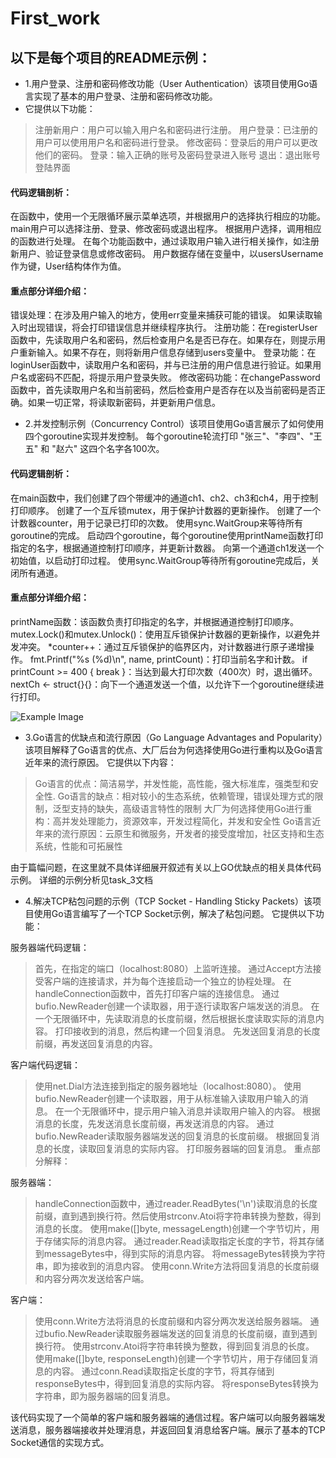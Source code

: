 # First_work
## 以下是每个项目的README示例：


- 1.用户登录、注册和密码修改功能（User Authentication）该项目使用Go语言实现了基本的用户登录、注册和密码修改功能。 
- 它提供以下功能：

> 注册新用户：用户可以输入用户名和密码进行注册。
> 用户登录：已注册的用户可以使用用户名和密码进行登录。
修改密码：登录后的用户可以更改他们的密码。
> 登录：输入正确的账号及密码登录进入账号
> 退出：退出账号登陆界面

#### 代码逻辑剖析：
在函数中，使用一个无限循环展示菜单选项，并根据用户的选择执行相应的功能。main用户可以选择注册、登录、修改密码或退出程序。
根据用户选择，调用相应的函数进行处理。
在每个功能函数中，通过读取用户输入进行相关操作，如注册新用户、验证登录信息或修改密码。
用户数据存储在变量中，以usersUsername作为键，User结构体作为值。

#### 重点部分详细介绍：
错误处理：在涉及用户输入的地方，使用err变量来捕获可能的错误。 如果读取输入时出现错误，将会打印错误信息并继续程序执行。
注册功能：在registerUser函数中，先读取用户名和密码，然后检查用户名是否已存在。如果存在，则提示用户重新输入。如果不存在，则将新用户信息存储到users变量中。
登录功能：在loginUser函数中，读取用户名和密码，并与已注册的用户信息进行验证。如果用户名或密码不匹配，将提示用户登录失败。
修改密码功能：在changePassword函数中，首先读取用户名和当前密码，然后检查用户是否存在以及当前密码是否正确。如果一切正常，将读取新密码，并更新用户信息。



- 2.并发控制示例（Concurrency Control）该项目使用Go语言展示了如何使用四个goroutine实现并发控制。 每个goroutine轮流打印 "张三"、"李四"、"王五" 和 "赵六" 这四个名字各100次。

#### 代码逻辑剖析：
在main函数中，我们创建了四个带缓冲的通道ch1、ch2、ch3和ch4，用于控制打印顺序。
创建了一个互斥锁mutex，用于保护计数器的更新操作。
创建了一个计数器counter，用于记录已打印的次数。
使用sync.WaitGroup来等待所有goroutine的完成。
启动四个goroutine，每个goroutine使用printName函数打印指定的名字，根据通道控制打印顺序，并更新计数器。
向第一个通道ch1发送一个初始值，以启动打印过程。
使用sync.WaitGroup等待所有goroutine完成后，关闭所有通道。

#### 重点部分详细介绍：
printName函数：该函数负责打印指定的名字，并根据通道控制打印顺序。
mutex.Lock()和mutex.Unlock()：使用互斥锁保护计数器的更新操作，以避免并发冲突。
*counter++：通过互斥锁保护的临界区内，对计数器进行原子递增操作。
fmt.Printf("%s (%d)\n", name, printCount)：打印当前名字和计数。
if printCount >= 400 { break }：当达到最大打印次数（400次）时，退出循环。
nextCh <- struct{}{}：向下一个通道发送一个值，以允许下一个goroutine继续进行打印。


![Example Image]([https://github.com/username/repository/raw/main/images/example.png](https://github.com/chenjianxu75/first_work/blob/main/%E4%BB%A3%E7%A0%81%E8%BF%90%E8%A1%8C%E7%A4%BA%E4%BE%8B%E6%88%AA%E5%9B%BE/%E5%B1%8F%E5%B9%95%E6%88%AA%E5%9B%BE%202023-07-08%20152338.png))


- 3.Go语言的优缺点和流行原因（Go Language Advantages and Popularity）该项目解释了Go语言的优点、大厂后台为何选择使用Go进行重构以及Go语言近年来的流行原因。 它提供以下内容：

> Go语言的优点：简洁易学，并发性能，高性能，强大标准库，强类型和安全性.
Go语言的缺点：相对较小的生态系统，依赖管理，错误处理方式的限制，泛型支持的缺失，高级语言特性的限制
大厂为何选择使用Go进行重构：高并发处理能力，资源效率，开发过程简化，并发和安全性
Go语言近年来的流行原因：云原生和微服务，开发者的接受度增加，社区支持和生态系统，性能和可拓展性


由于篇幅问题，在这里就不具体详细展开叙述有关以上GO优缺点的相关具体代码示例。
详细的示例分析见task_3文档

- 4.解决TCP粘包问题的示例（TCP Socket - Handling Sticky Packets）该项目使用Go语言编写了一个TCP Socket示例，解决了粘包问题。 它提供以下功能：

服务器端代码逻辑：

> 首先，在指定的端口（localhost:8080）上监听连接。
通过Accept方法接受客户端的连接请求，并为每个连接启动一个独立的协程处理。
在handleConnection函数中，首先打印客户端的连接信息。
通过bufio.NewReader创建一个读取器，用于逐行读取客户端发送的消息。
在一个无限循环中，先读取消息的长度前缀，然后根据长度读取实际的消息内容。
打印接收到的消息，然后构建一个回复消息。
先发送回复消息的长度前缀，再发送回复消息的内容。

客户端代码逻辑：
> 使用net.Dial方法连接到指定的服务器地址（localhost:8080）。
使用bufio.NewReader创建一个读取器，用于从标准输入读取用户输入的消息。
在一个无限循环中，提示用户输入消息并读取用户输入的内容。
根据消息的长度，先发送消息长度前缀，再发送消息的内容。
通过bufio.NewReader读取服务器端发送的回复消息的长度前缀。
根据回复消息的长度，读取回复消息的实际内容。
打印服务器端的回复消息。
重点部分解释：

服务器端：

> handleConnection函数中，通过reader.ReadBytes('\n')读取消息的长度前缀，直到遇到换行符。然后使用strconv.Atoi将字符串转换为整数，得到消息的长度。
使用make([]byte, messageLength)创建一个字节切片，用于存储实际的消息内容。
通过reader.Read读取指定长度的字节，将其存储到messageBytes中，得到实际的消息内容。
将messageBytes转换为字符串，即为接收到的消息内容。
使用conn.Write方法将回复消息的长度前缀和内容分两次发送给客户端。

客户端：
> 使用conn.Write方法将消息的长度前缀和内容分两次发送给服务器端。
通过bufio.NewReader读取服务器端发送的回复消息的长度前缀，直到遇到换行符。
使用strconv.Atoi将字符串转换为整数，得到回复消息的长度。
使用make([]byte, responseLength)创建一个字节切片，用于存储回复消息的内容。
通过conn.Read读取指定长度的字节，将其存储到responseBytes中，得到回复消息的实际内容。
将responseBytes转换为字符串，即为服务器端的回复消息。

该代码实现了一个简单的客户端和服务器端的通信过程。客户端可以向服务器端发送消息，服务器端接收并处理消息，并返回回复消息给客户端。展示了基本的TCP Socket通信的实现方式。

